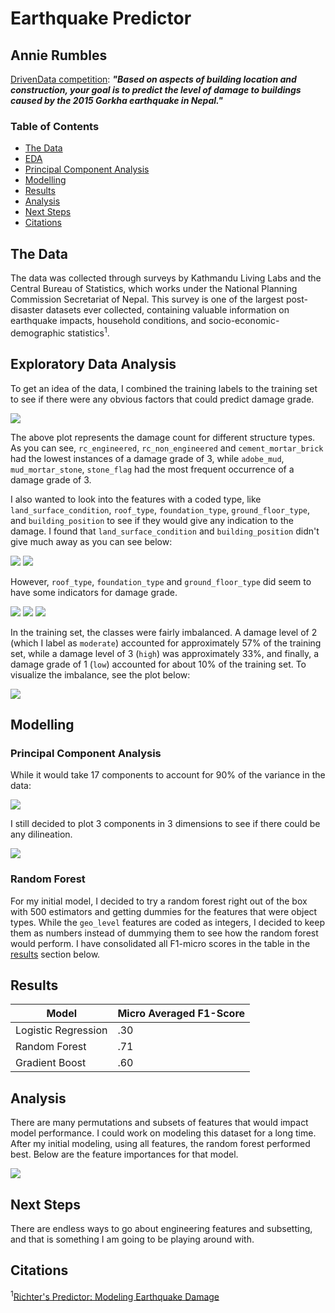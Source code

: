 # Earthquake Predictor
## Annie Rumbles
[DrivenData competition](https://www.drivendata.org/competitions/57/nepal-earthquake/page/134/): ***"Based on aspects of building location and construction, your goal is to predict the level of damage to buildings caused by the 2015 Gorkha earthquake in Nepal."***

### Table of Contents
- [The Data](##the-data)
- [EDA](##exploratory-data-analysis)
- [Principal Component Analysis](###principal-component-analysis)
- [Modelling](##modelling)
- [Results](##results)
- [Analysis](##analysis)
- [Next Steps](##next-steps)
- [Citations](##citations)
 
## The Data
The data was collected through surveys by Kathmandu Living Labs and the Central Bureau of Statistics, which works under the National Planning Commission Secretariat of Nepal. This survey is one of the largest post-disaster datasets ever collected, containing valuable information on earthquake impacts, household conditions, and socio-economic-demographic statistics<sup>1</sup>.

## Exploratory Data Analysis

To get an idea of the data, I combined the training labels to the training set to see if there were any obvious factors that could predict damage grade.

![](images/structure_types_damage_counts.png)

The above plot represents the damage count for different structure types. As you can see, `rc_engineered`, `rc_non_engineered` and `cement_mortar_brick` had the lowest instances of a damage grade of 3, while `adobe_mud`, `mud_mortar_stone`, `stone_flag` had the most frequent occurrence of a damage grade of 3. 

I also wanted to look into the features with a coded type, like `land_surface_condition`, `roof_type`, `foundation_type`, `ground_floor_type`, and `building_position` to see if they would give any indication to the damage. I found that `land_surface_condition` and `building_position` didn't give much away as you can see below:

![](images/damage_vs_landsurfacecond.png)
![](images/damage_vs_buildingposition.png)

However, `roof_type`, `foundation_type` and `ground_floor_type` did seem to have some indicators for damage grade.

![](images/damage_vs_rooftype.png)
![](images/damage_vs_foundationtype.png)
![](images/damage_vs_groundfloortype.png)

In the training set, the classes were fairly imbalanced. A damage level of 2 (which I label as `moderate`) accounted for approximately 57% of the training set, while a damage level of 3 (`high`) was approximately 33%, and finally, a damage grade of 1 (`low`) accounted for about 10% of the training set. To visualize the imbalance, see the plot below:

![](images/classbalance.png)

## Modelling

### Principal Component Analysis

While it would take 17 components to account for 90% of the variance in the data:

![](images/pca_variance_explained.png)

I still decided to plot 3 components in 3 dimensions to see if there could be any dilineation.

![](images/pca_july25.gif)

### Random Forest

For my initial model, I decided to try a random forest right out of the box with 500 estimators and getting dummies for the features that were object types. While the `geo_level` features are coded as integers, I decided to keep them as numbers instead of dummying them to see how the random forest would perform. I have consolidated all F1-micro scores in the table in the [results](##results) section below.

## Results

|        Model       |  Micro Averaged F1-Score  |
|--------------------|---------------------------|
|Logistic Regression |            .30            | 
|   Random Forest    |            .71            |
|   Gradient Boost   |            .60            |

## Analysis

There are many permutations and subsets of features that would impact model performance. I could work on modeling this dataset for a long time. After my initial modeling, using all features, the random forest performed best. Below are the feature importances for that model.

![](images/feat_importances.png)

## Next Steps

There are endless ways to go about engineering features and subsetting, and that is something I am going to be playing around with.

## Citations
<sup>1</sup>[Richter's Predictor: Modeling Earthquake Damage](https://www.drivendata.org/competitions/57/nepal-earthquake/page/134/)
